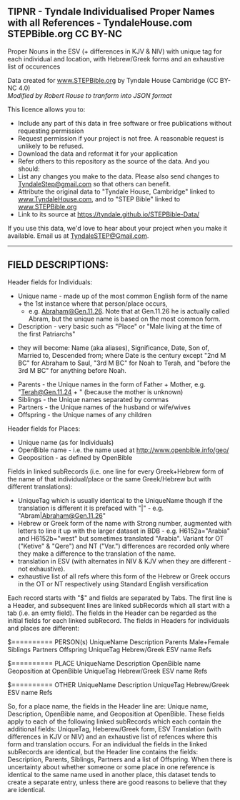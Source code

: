 ## TIPNR - Tyndale Individualised Proper Names with all References - TyndaleHouse.com STEPBible.org CC BY-NC   
Proper Nouns in the ESV (+ differences in KJV & NIV) with unique tag for each individual and location, with Hebrew/Greek forms and an exhaustive list of occurences  

Data created for www.STEPBible.org by Tyndale House Cambridge (CC BY-NC 4.0)  
_Modified by Robert Rouse to tranform into JSON format_

This licence allows you to:
* Include any part of this data in free software or free publications without requesting permission 
* Request permission if your project is not free. A reasonable request is unlikely to be refused.
* Download the data and reformat it for your application
* Refer others to this repository as the source of the data.
And you should:
* List any changes you make to the data. Please also send changes to TyndaleStep@gmail.com so that others can benefit.
* Attribute the original data to "Tyndale House, Cambridge" linked to www.TyndaleHouse.com, 
  and to "STEP Bible" linked to www.STEPBible.org
* Link to its source at https://tyndale.github.io/STEPBible-Data/

If you use this data, we'd love to hear about your project when you make it available. Email us at TyndaleSTEP@Gmail.com.
___



## FIELD DESCRIPTIONS:

Header fields for  Individuals: 
* Unique name - made up of the most common English form of the name + the 1st instance where that person/place occurs, 
  - e.g. Abraham@Gen.11.26. Note that at Gen.11.26 he is actually called Abram, but the unique name is based on the most common form.
* Description - very basic such as "Place" or "Male living at the time of the first Patriarchs"
 - they will become: Name (aka aliases), Significance, Date, Son of, Married to, Descended from; where Date is the century except "2nd M BC" for Abraham to Saul, "3rd M BC" for Noah to Terah, and "before the 3rd M BC" for anything before Noah. 
* Parents - the Unique names in the form of Father + Mother, e.g. "Terah@Gen.11.24 + " (because the mother is unknown)
* Siblings - the Unique names separated by commas
* Partners - the Unique names  of the husband or wife/wives 
* Offspring - the Unique names of any children

Header fields for Places:
* Unique name (as for Individuals)
* OpenBible name - i.e. the name used at http://www.openbible.info/geo/
* Geoposition - as defined by OpenBible

Fields in linked subRecords (i.e. one line for every Greek+Hebrew form of the name of that individual/place or the same Greek/Hebrew but with different translations): 
* UniqueTag which is usually identical to the UniqueName though if the translation is different it is prefaced with "|"  - e.g. "Abram|Abraham@Gen.11.26"
* Hebrew or Greek form of the name with Strong number, augmented with letters to line it up with the larger dataset in BDB  - e.g. H6152a="Arabia" and H6152b="west" but sometimes translated "Arabia". Variant for OT ("Ketive" & "Qere") and NT ("Var.") differences are recorded only where they make a difference to the translation of the name.
* translation in ESV (with alternates in NIV & KJV when they are different - not exhaustive).
* exhaustive list of all refs where this form of the Hebrew or Greek  occurs in the OT or NT respectively using Standard English versification

Each record starts with "$" and fields are separated by Tabs. 
The first line is a Header, and subsequent lines are linked subRecords which all start with a tab (i.e. an emty field). The fields in the Header can be regarded as the initial fields for each linked subRecord. 
The fields in Headers for individuals and places are different:

$========== PERSON(s)
UniqueName	Description	Parents Male+Female	Siblings	Partners	Offspring
	UniqueTag	Hebrew/Greek	ESV name	Refs

$========== PLACE
UniqueName	Description	OpenBible name	Geoposition at OpenBible
	UniqueTag	Hebrew/Greek	ESV name	Refs

$========== OTHER
UniqueName	Description	
	UniqueTag	Hebrew/Greek	ESV name	Refs

So, for a place name, the fields in the Header line are: Unique name, Description, OpenBible name, and Geoposition at OpenBible. These fields apply to each of the following linked subRecords which each contain the additional fields: UniqueTag, Heberew/Greek form, ESV Translation (with differences in KJV or NIV) and an exhaustive list of refences where this form and translation occurs. 
For an individual the fields in the linked subRecords are identical, but the Header line contains the fields: Description, Parents, Siblings, Partners and a list of Offspring.
When there is uncertainty about whether someone or some place in one reference is identical to the same name used in another place, this dataset tends to create a separate entry, unless there are good reasons to believe that they are identical. 
 
